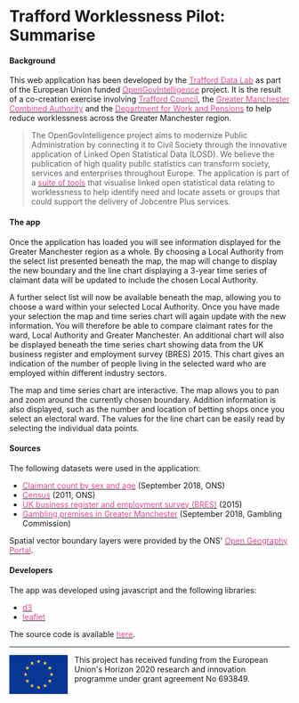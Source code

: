 <style>
.link
{
    color: #e24a90;
}
</style>
# Trafford Worklessness Pilot: Summarise

#### Background
This web application has been developed by the [<span class="link">Trafford Data Lab</span>](https://www.trafforddatalab.io/) as part of the European Union funded [<span class="link">OpenGovIntelligence</span>](http://www.opengovintelligence.eu) project. It is the result of a co-creation exercise involving [<span class="link">Trafford Council</span>](http://www.trafford.gov.uk/residents/residents.aspx), the [<span class="link">Greater Manchester Combined Authority</span>](https://www.greatermanchester-ca.gov.uk/) and the [<span class="link">Department for Work and Pensions</span>](https://www.gov.uk/government/organisations/department-for-work-pensions) to help reduce worklessness across the Greater Manchester region.
>The OpenGovIntelligence project aims to modernize Public Administration by connecting it to Civil Society through the innovative application of Linked Open Statistical Data (LOSD). We believe the publication of high quality public statistics can transform society, services and enterprises throughout Europe.
The application is part of a [<span class="link">suite of tools</span>](http://www.trafforddatalab.io/opengovintelligence/) that visualise linked open statistical data relating to worklessness to help identify need and locate assets or groups that could support the delivery of Jobcentre Plus services.

#### The app
Once the application has loaded you will see information displayed for the Greater Manchester region as a whole. By choosing a Local Authority from the select list presented beneath the map, the map will change to display the new boundary and the line chart displaying a 3-year time series of claimant data will be updated to include the chosen Local Authority.

A further select list will now be available beneath the map, allowing you to choose a ward within your selected Local Authority. Once you have made your selection the map and time series chart will again update with the new information. You will therefore be able to compare claimant rates for the ward, Local Authority and Greater Manchester. An additional chart will also be displayed beneath the time series chart showing data from the UK business register and employment survey (BRES) 2015. This chart gives an indication of the number of people living in the selected ward who are employed within different industry sectors.

The map and time series chart are interactive. The map allows you to pan and zoom around the currently chosen boundary. Addition information is also displayed, such as the number and location of betting shops once you select an electoral ward. The values for the line chart can be easily read by selecting the individual data points.

#### Sources
The following datasets were used in the application:
- [<span class="link">Claimant count by sex and age</span>](https://www.nomisweb.co.uk/datasets/ucjsa) (September 2018, ONS)
- [<span class="link">Census</span>](https://www.nomisweb.co.uk/census/2011) (2011, ONS)
- [<span class="link">UK business register and employment survey (BRES)</span>](https://www.ons.gov.uk/employmentandlabourmarket/peopleinwork/employmentandemployeetypes/bulletins/businessregisterandemploymentsurveybresprovisionalresults/2014revisedand2015provisional) (2015)
- [<span class="link">Gambling premises in Greater Manchester</span>](https://secure.gamblingcommission.gov.uk/PublicRegister) (September 2018, Gambling Commission)

Spatial vector boundary layers were provided by the ONS' [<span class="link">Open Geography Portal</span>](http://geoportal.statistics.gov.uk/).

#### Developers
The app was developed using javascript and the following libraries:
- [<span class="link">d3</span>](https://d3js.org/)
- [<span class="link">leaflet</span>](https://leafletjs.com/)

The source code is available [<span class="link">here</span>](https://github.com/traffordDataLab/opengovintelligence).

---
<div class="footer">
    <img src="../eu_flag.png" alt="Flag of the European Union" style="float: left; margin-right: 12px; height: 5em;"/>
    <span class="footerText">This project has received funding from the European Union's Horizon 2020 research and innovation programme under grant agreement No 693849.</span>
</div>
